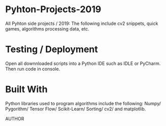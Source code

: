 # Pyhton-Projects-2019
All Pyhton side projects / 2019: The following include cv2 snippets, quick games, algorithms processing data, etc.

# Testing / Deployment
Open all downnloaded scripts into a Python IDE such as IDLE or PyCharm. Then run code in console.

# Built With
Python libraries used to program algorithms include the following:
Numpy/
Pygorithm/
Tensor Flow/
Scikit-Learn/
Sorting/
cv2/
and matplotlib.

AUTHOR
